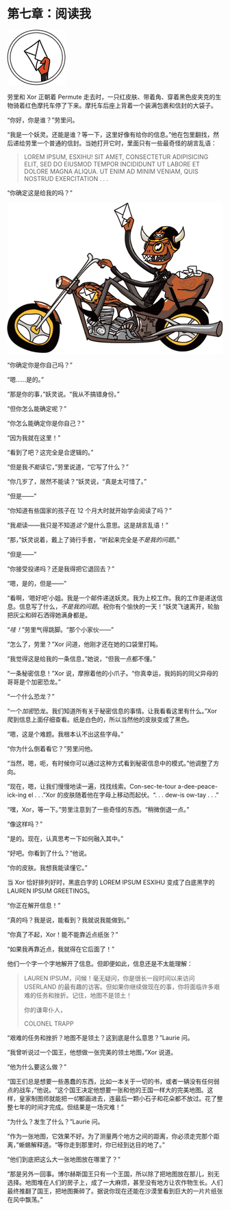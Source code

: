 # 第七章：阅读我

![没有说明文字的图片](img/055fig01.png.jpg)

劳里和 Xor 正朝着 Permute 走去时，一只红皮肤、带着角、穿着黑色皮夹克的生物骑着红色摩托车停了下来。摩托车后座上背着一个装满包裹和信封的大袋子。

“你好，你是谁？”劳里问。

“我是一个妖灵。还能是谁？等一下，这里好像有给你的信息。”他在包里翻找，然后递给劳里一个普通的信封。当她打开它时，里面只有一些最奇怪的胡言乱语：

> LOREM IPSUM, ESXIHU! SIT AMET, CONSECTETUR ADIPISICING ELIT, SED DO EIUSMOD TEMPOR INCIDIDUNT UT LABORE ET DOLORE MAGNA ALIQUA. UT ENIM AD MINIM VENIAM, QUIS NOSTRUD EXERCITATION . . .

“你确定这是给我的吗？”

![没有说明文字的图片](img/056fig01.png.jpg)

“你确定你是你自己吗？”

“嗯……是的。”

“那是你的事，”妖灵说。“我从不搞错身份。”

“但你怎么能确定呢？”

“你怎么能确定你是你自己？”

“因为我就在这里！”

“看到了吧？这完全是合逻辑的。”

“但是我*不能*读它，”劳里说道，“它写了什么？”

“你几岁了，居然不能读？”妖灵说，“真是太可惜了。”

“但是——”

“你知道有些国家的孩子在 12 个月大时就开始学会阅读了吗？”

“我*能*读——我只是不知道*这个*是什么意思。这是胡言乱语！”

“那，”妖灵说着，戴上了骑行手套，“听起来完全是*不是我的问题*。”

“但是——”

“你接受投递吗？还是我得把它退回去？”

“嗯，是的，但是——”

“看啊，‘嗯好吧’小姐。我是一个邮件递送妖灵。我为上校工作。我的工作是递送信息。信息写了什么，*不是我的问题*。祝你有个愉快的一天！”妖灵飞速离开，轮胎把灰尘和碎石洒得她满身都是。

“*哇！*”劳里气得跳脚。“那个小家伙——”

“怎么了，劳里？”Xor 问道，他刚才还在她的口袋里打盹。

“我觉得这是给我的一条信息，”她说，“但我一点都不懂。”

“一条秘密信息！”Xor 说，摩擦着他的小爪子。“你真幸运，我妈妈的同父异母的哥哥是个加密恐龙。”

“一个什么恐龙？”

“一个*加密*恐龙。我们知道所有关于秘密信息的事情。让我看看这里有什么。”Xor 爬到信息上面仔细查看。纸是白色的，所以当然他的皮肤变成了黑色。

“嗯，这是个难题。我根本认不出这些字母。”

“你为什么倒着看它？”劳里问他。

“当然，嗯，呃，有时候你可以通过这种方式看到秘密信息中的模式。”他调整了方向。

“现在，嗯，让我们慢慢地读一遍，找找线索。Con-sec-te-tour a-dee-peace-ick-ing el . . .”Xor 的皮肤随着他在字母上移动而起伏。“. . . dew-is ow-tay . . .”

“嘿，Xor，等一下。”劳里注意到了一些奇怪的东西。“稍微倒退一点。”

“像这样吗？”

“是的。现在，认真思考一下如何融入其中。”

“好吧。你看到了什么？”他说。

“你的皮肤。我想我能读懂它。”

当 Xor 恰好排列好时，黑底白字的 LOREM IPSUM ESXIHU 变成了白底黑字的 LAUREN IPSUM GREETINGS。

“你正在解开信息！”

“真的吗？我是说，能看到？我就说我能做到。”

“你真了不起，Xor！能不能靠近点纸张？”

“如果我再靠近点，我就得在它后面了！”

他们一个字一个字地解开了信息。但即便如此，信息还是不太能理解：

> LAUREN IPSUM，问候！毫无疑问，你是很长一段时间以来访问 USERLAND 的最有趣的访客。但如果你继续做现在的事，你将面临许多艰难的任务和挫折。记住，地图不是领土！
> 
> 你的谦卑仆人，
> 
> COLONEL TRAPP

“艰难的任务和挫折？地图不是领土？这到底是什么意思？”Laurie 问。

“我曾听说过一个国王，他想做一张完美的领土地图，”Xor 说道。

“他为什么要这么做？”

“国王们总是想要一些愚蠢的东西，比如一本关于一切的书，或者一辆没有任何弱点的战车，”他说。“这个国王决定他想要一张和他的王国一样大的完美地图。这样，皇家制图师就能把*一切*都画进去，连最后一颗小石子和花朵都不放过。花了整整七年的时间才完成。但结果是一场灾难！”

“为什么？发生了什么？”Laurie 问。

“作为一张地图，它效果不好。为了测量两个地方之间的距离，你必须走完那个距离，”蜥蜴解释道。“等你走到那里时，你已经到达目的地了。”

“他们到底把这么大一张地图放在哪里了？”

“那是另外一回事。博尔赫斯国王只有一个王国，所以除了把地图放在那儿，别无选择。地图堆在人们的房子上，成了一大麻烦，甚至没有地方让农作物生长。人们最终推翻了国王，把地图撕碎了。据说你现在还能在沙漠里看到巨大的一片片纸张在风中飘荡。”
